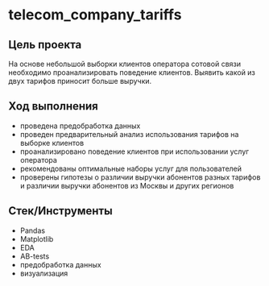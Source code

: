 # telecom_company_tariffs

## Цель проекта
На основе небольшой выборки клиентов оператора сотовой связи необходимо проанализировать поведение клиентов. Выявить какой из двух тарифов приносит больше выручки.

## Ход выполнения

  * проведена предобработка данных
  * проведен предварительный анализ использования тарифов на выборке клиентов
  * проанализировано поведение клиентов при использовании услуг оператора
  * рекомендованы оптимальные наборы услуг для пользователей
  * проверены гипотезы о различии выручки абонентов разных тарифов и различии выручки абонентов из Москвы и других регионов

## Стек/Инструменты

  * Pandas
  * Matplotlib
  * EDA
  * AB-tests
  * предобработка данных
  * визуализация

